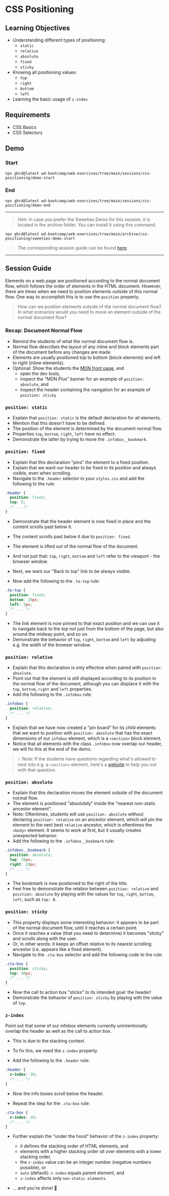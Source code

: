# CSS Positioning

## Learning Objectives

- Understanding different types of positioning:
  - `static`
  - `relative`
  - `absolute`
  - `fixed`
  - `sticky`
- Knowing all positioning values:
  - `top`
  - `right`
  - `bottom`
  - `left`
- Learning the basic usage of `z-index`

## Requirements

- CSS Basics
- CSS Selectors

## Demo

### Start

```
npx ghcd@latest wd-bootcamp/web-exercises/tree/main/sessions/css-positioning/demo-start
```

### End

```
npx ghcd@latest wd-bootcamp/web-exercises/tree/main/sessions/css-positioning/demo-end
```

---

> Hint: In case you prefer the Sweeties Demo for this session, it is located in the archive folder. You can install it using this command:

```
npx ghcd@latest wd-bootcamp/web-exercises/tree/main/archive/css-positioning/sweeties-demo-start
```

> The corresponding session guide can be found [here](../../archive/css-positioning/sweeties-README.md).

---

## Session Guide

Elements on a web page are positioned according to the normal document flow, which follows the order of elements in the HTML document. However, there are times when we need to position elements outside of this normal flow. One way to accomplish this is to use the `position` property.

> How can we position elements outside of the normal document flow? In what scenarios would you need to move an element outside of the normal document flow?

### Recap: Document Normal Flow

- Remind the students of what the normal document flow is.
- Normal flow describes the layout of any inline and block elements part of the document before any changes are made.
- Elements are usually positioned top to bottom (block elements) and left to right (inline elements).
- Optional: Show the students the [MDN front page](https://developer.mozilla.org/en-US/), and
  - open the dev tools,
  - inspect the "MDN Plus" banner for an example of `position: absolute`, and
  - inspect the header containing the navigation for an example of `position: sticky`

### `position: static`

- Explain that `position: static` is the default declaration for all elements.
- Mention that this doesn't have to be defined.
- The position of the element is determined by the document normal flow.
- Properties `top`, `bottom`, `right`, `left` have no effect.
- Demonstrate the latter by trying to move the `.infobox__bookmark`.

### `position: fixed`

- Explain that this declaration "pins" the element to a fixed position.
- Explain that we want our header to be fixed in its position and always visible, even when scrolling.
- Navigate to the `.header` selector in your `styles.css` and add the following to the rule:

```css
.header {
  position: fixed;
  top: 0;
  /* ...*/
}
```

- Demonstrate that the header element is now fixed in place and the content scrolls past below it.
- The content scrolls past below it due to `position: fixed`.
- The element is lifted out of the normal flow of the document.
- And not just that: `top`, `right`, `bottom` and `left` refer to the viewport - the browser window.

- Next, we want our "Back to top" link to be always visible.
- Now add the following to the `.to-top` rule:

```css
.to-top {
  position: fixed;
  bottom: 20px;
  left: 5px;
  /* ... */
}
```

- The link element is now pinned to that exact position and we can use it to navigate back to the top not just from the bottom of the page, but also around the midway point, and so on.
- Demonstrate the behavior of `top`, `right`, `bottom` and `left` by adjusting e.g. the width of the browser window.

### `position: relative`

- Explain that this declaration is only effective when paired with `position: absolute`.
- Point out that the element is still displayed according to its position in the normal flow of the document, although you can displace it with the `top`, `bottom`, `right` and `left` properties.
- Add the following to the `.infobox` rule:

```css
.infobox {
  position: relative;
  /* ... */
}
```

- Explain that we have now created a "pin board" for its child elements that we want to position with `position: absolute` that has the exact dimensions of our `infobox` element, which is a `<section>` block element.
- Notice that all elements with the class `.infobox` now overlap our header, we will fix this at the end of the demo.

> 💡 Note: If the students have questions regarding what's allowed to nest into e.g. a `<section>` element, here's a [website](https://caninclude.glitch.me/) to help you out with that question.

### `position: absolute`

- Explain that this declaration moves the element outside of the document normal flow.
- The element is positioned "absolutely" inside the "nearest non-static ancestor element".
- Note: Oftentimes, students will use `position: absolute` without declaring `position: relative` on an ancestor element, which will pin the element to the next best `relative` ancestor, which is oftentimes the `<body>` element. It seems to work at first, but it usually creates unexpected behavior.
- Add the following to the `.infobox__bookmark` rule:

```css
.infobox__bookmark {
  position: absolute;
  top: 20px;
  right: 20px;
  /* ... */
}
```

- The bookmark is now positioned to the right of the title.
- Feel free to demonstrate the relation between `position: relative` and `position: absolute` by playing with the values for `top`, `right`, `bottom`, `left`, such as `top: 0`.

### `position: sticky`

- This property displays some interesting behavior: it appears to be part of the normal document flow, until it reaches a certain point.
- Once it reaches a value (that you need to determine) it becomes "sticky" and scrolls along with the user.
- Or, in other words: it keeps an offset relative to its nearest scrolling ancestor (i.e. appears like a fixed element).
- Navigate to the `.cta-box` selector and add the following code to the rule:

```css
.cta-box {
  position: sticky;
  top: 48px;
  /* ... */
}
```

- Now the call to action box "sticks" to its intended goal: the header!
- Demonstrate the behavior of `position: sticky` by playing with the value of `top`.

### `z-index`

Point out that some of our infobox elements currently unintentionally overlap the header as well as the call to action box.

- This is due to the stacking context.
- To fix this, we need the `z-index` property.

- Add the following to the `.header` rule:

```css
.header {
  z-index: 10;
  /* ... */
}
```

- Now the info boxes scroll below the header.

- Repeat the step for the `.cta-box` rule:

```css
.cta-box {
  z-index: 10;
  /* ... */
}
```

- Further explain the "under the hood" behavior of the `z-index` property:

  - it defines the stacking order of HTML elements, and
  - elements with a higher stacking order sit over elements with a lower stacking order,
  - the `z-index` value can be an integer number (negative numbers possible), or
  - `auto` (default): `z-index` equals parent element, and
  - `z-index` affects only `non-static elements`.

- ... and you're done! 🚀
